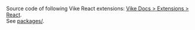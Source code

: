 Source code of following Vike React extensions: [Vike Docs > Extensions > React](https://vike.dev/extensions#react).  
See [packages/](packages/).  
